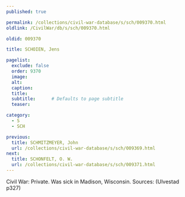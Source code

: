 ```yaml
---
published: true

permalink: /collections/civil-war-database/s/sch/009370.html
oldlink: /CivilWar/db/s/sch/009370.html

oldid: 009370

title: SCHOIEN, Jens

pagelist:
  exclude: false
  order: 9370
  image: 
  alt:
  caption:
  title:
  subtitle:      # Defaults to page subtitle
  teaser:

category: 
  - S 
  - SCH

previous:
  title: SCHMITZMEYER, John
  url: /collections/civil-war-database/s/sch/009369.html  
next:
  title: SCHONFELT, O. W.
  url: /collections/civil-war-database/s/sch/009371.html   
---
```

Civil War: Private. Was sick in Madison, Wisconsin. Sources: (Ulvestad p327)